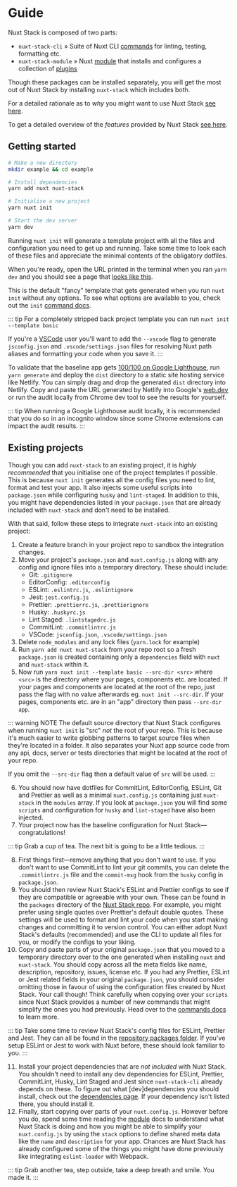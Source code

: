 # Guide

Nuxt Stack is composed of two parts:

- `nuxt-stack-cli` » Suite of Nuxt CLI [commands](/commands/) for linting, testing, formatting etc.
- `nuxt-stack-module` » Nuxt [module](/module/) that installs and configures a collection of [plugins](/module/plugins.html)

Though these packages can be installed separately, you will get the most out of Nuxt Stack by installing `nuxt-stack` which includes both.

For a detailed rationale as to _why_ you might want to use Nuxt Stack [see here](./rationale.html).

To get a detailed overview of the _features_ provided by Nuxt Stack [see here](./features.html).

## Getting started

```bash
# Make a new directory
mkdir example && cd example

# Install dependencies
yarn add nuxt nuxt-stack

# Initialise a new project
yarn nuxt init

# Start the dev server
yarn dev
```

Running `nuxt init` will generate a template project with all the files and configuration you need to get up and running. Take some time to look each of these files and appreciate the minimal contents of the obligatory dotfiles.

When you're ready, open the URL printed in the terminal when you ran `yarn dev` and you should see a page that [looks like this][fancy-example].

This is the default "fancy" template that gets generated when you run `nuxt init` without any options. To see what options are available to you, check out the `init` [command docs](/commands/init.html).

::: tip
For a completely stripped back project template you can run `nuxt init --template basic`

If you're a [VSCode][vscode] user you'll want to add the `--vscode` flag to generate `jsconfig.json` and `.vscode/settings.json` files for resolving Nuxt path aliases and formatting your code when you save it.
:::

To validate that the baseline app gets [100/100 on Google Lighthouse][google-lighthouse-report], run `yarn generate` and deploy the `dist` directory to a static site hosting service like Netlify. You can simply drag and drop the generated `dist` directory into Netlify. Copy and paste the URL generated by Netlify into Google's [web.dev](https://web.dev/measure) or run the audit locally from Chrome dev tool to see the results for yourself.

::: tip
When running a Google Lighthouse audit locally, it is recommended that you do so in an incognito window since some Chrome extensions can impact the audit results.
:::

## Existing projects

Though you can add `nuxt-stack` to an existing project, it is _highly recommended_ that you initialise one of the project templates if possible. This is because `nuxt init` generates all the config files you need to lint, format and test your app. It also injects some useful scripts into `package.json` while configuring `husky` and `lint-staged`. In addition to this, you might have dependencies listed in your `package.json` that are already included with `nuxt-stack` and don't need to be installed.

With that said, follow these steps to integrate `nuxt-stack` into an existing project:

1. Create a feature branch in your project repo to sandbox the integration changes.
2. Move your project's `package.json` and `nuxt.config.js` along with any config and ignore files into a temporary directory. These should include:
   - Git: `.gitignore`
   - EditorConfig: `.editorconfig`
   - ESLint: `.eslintrc.js`, `.eslintignore`
   - Jest: `jest.config.js`
   - Prettier: `.prettierrc.js`, `.prettierignore`
   - Husky: `.huskyrc.js`
   - Lint Staged: `.lintstagedrc.js`
   - CommitLint: `.commitlintrc.js`
   - VSCode: `jsconfig.json`, `.vscode/settings.json`
3. Delete `node_modules` and any lock files (`yarn.lock` for example)
4. Run `yarn add nuxt nuxt-stack` from your repo root so a fresh `package.json` is created containing only a `dependencies` field with `nuxt` and `nuxt-stack` within it.
5. Now run `yarn nuxt init --template basic --src-dir <src>` where `<src>` is the directory where your pages, components etc. are located. If your pages and components are located at the root of the repo, just pass the flag with no value afterwards eg. `nuxt init --src-dir`. If your pages, components etc. are in an "app" directory then pass `--src-dir app`.

::: warning NOTE
The default source directory that Nuxt Stack configures when running `nuxt init` is "src" _not_ the root of your repo. This is because it's much easier to write globbing patterns to target source files when they're located in a folder. It also separates your Nuxt app source code from any api, docs, server or tests directories that might be located at the root of your repo.

If you omit the `--src-dir` flag then a default value of `src` will be used.
:::

6. You should now have dotfiles for CommitLint, EditorConfig, ESLint, Git and Prettier as well as a minimal `nuxt.config.js` containing just `nuxt-stack` in the `modules` array. If you look at `package.json` you will find some `scripts` and configuration for `husky` and `lint-staged` have also been injected.
7. Your project now has the baseline configuration for Nuxt Stack—congratulations!

::: tip
Grab a cup of tea. The next bit is going to be a little tedious.
:::

8. First things first—remove anything that you don't want to use. If you don't want to use CommitLint to lint your git commits, you can delete the `.commitlintrc.js` file and the `commit-msg` hook from the `husky` config in `package.json`.
9. You should then review Nuxt Stack's ESLint and Prettier configs to see if they are compatible or agreeable with your own. These can be found in the `packages` directory of the [Nuxt Stack repo][nuxt-stack-packages]. For example, you might prefer using single quotes over Prettier's default double quotes. These settings will be used to format and lint your code when you start making changes and committing it to version control. You can either adopt Nuxt Stack's defaults (recommended) and use the CLI to update all files for you, or modify the configs to your liking.
10. Copy and paste parts of your original `package.json` that you moved to a temporary directory over to the one generated when installing `nuxt` and `nuxt-stack`. You should copy across all the meta fields like name, description, repository, issues, license etc. If you had any Prettier, ESLint or Jest related fields in your original `package.json`, you should consider omitting those in favour of using the configuration files created by Nuxt Stack. Your call though! Think carefully when copying over your `scripts` since Nuxt Stack provides a number of new commands that might simplify the ones you had previously. Head over to the [commands docs](/commands/) to learn more.

::: tip
Take some time to review Nuxt Stack's config files for ESLint, Prettier and Jest. They can all be found in the [repository packages folder][nuxt-stack-packages]. If you've setup ESLint or Jest to work with Nuxt before, these should look familiar to you.
:::

11. Install your project dependencies that are _not included_ with Nuxt Stack. You shouldn't need to install any dev dependencies for ESLint, Prettier, CommitLint, Husky, Lint Staged and Jest since `nuxt-stack-cli` already depends on these. To figure out what [dev]dependencies you should install, check out the [dependencies page](./dependencies.html). If your dependency isn't listed there, you should install it.
12. Finally, start copying over parts of your `nuxt.config.js`. However before you do, spend some time reading the [module](/module/) docs to understand what Nuxt Stack is doing and how you might be able to simplify your `nuxt.config.js` by using the `stack` options to define shared meta data like the `name` and `description` for your app. Chances are Nuxt Stack has already configured some of the things you might have done previously like integrating `eslint-loader` with Webpack.

::: tip
Grab another tea, step outside, take a deep breath and smile. You made it.
:::

[google-lighthouse-report]: https://lighthouse-dot-webdotdevsite.appspot.com/lh/html?url=https://fancy-example.nuxtstack.org
[nuxt-stack-packages]: https://github.com/wagerfield/nuxt-stack/tree/master/packages
[fancy-example]: https://fancy-example.nuxtstack.org
[vscode]: https://code.visualstudio.com
